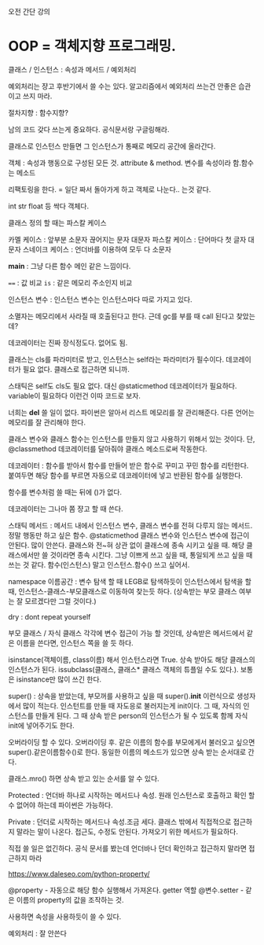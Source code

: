 
오전 간단 강의

# OOP = 객체지향 프로그래밍.

클래스 / 인스턴스 : 속성과 메서드 / 예외처리

예외처리는 쟝고 후반기에서 쓸 수는 있다. 알고리즘에서 예외처리 쓰는건 안좋은 습관이고 쓰지 마라.

절차지향 : 함수지향?

남의 코드 갖다 쓰는게 중요하다. 공식문서랑 구글링해라.

클래스로 인스턴스 만들면 그 인스턴스가 통째로 메모리 공간에 올라간다. 

객체 : 속성과 행동으로 구성된 모든 것. attribute & method. 변수를 속성이라 함.함수는 메소드

 리팩토링을 한다. = 일단 짜서 돌아가게 하고 객체로 나눈다.. 는것 같다.

int str float 등 싹다 객체다.

클래스 정의 할 때는 파스칼 케이스

카멜 케이스 : 앞부분 소문자 끊어지는 문자 대문자
파스칼 케이스 : 단어마다 첫 글자 대문자
스네이크 케이스 : 언더바를 이용하여 모두 다 소문자

__main__ : 그냥 다른 함수 메인 같은 느낌이다.

 `==` : 값 비교
 `is` : 같은 메모리 주소인지 비교

인스턴스 변수 : 인스턴스 변수는 인스턴스마다 따로 가지고 있다.

소멸자는 메모리에서 사라질 때 호출된다고 한다. 근데 gc를 부를 때 call 된다고 찾았는데?

데코레이터는 진짜 장식정도다. 없어도 됨.

클래스는 cls를 파라미터로 받고, 인스턴스는 self라는 파라미터가 필수이다.
데코레이터가 필요 없다. 클래스로 접근하면 되니까.

스태틱은 self도 cls도 필요 없다. 대신 @staticmethod 데코레이터가 필요하다. variable이 필요하다 이런건 이따 코드로 보자.

너희는 __del__ 쓸 일이 없다. 파이썬은 알아서 리스트 메모리를 잘 관리해준다. 다른 언어는 메모리를 잘 관리해야 한다.

 클래스 변수와 클래스 함수는 인스턴스를 만들지 않고 사용하기 위해서 있는 것이다. 단, @classmethod 데코레이터를 달아줘야 클래스 메소드로써 작동한다.

 데코레이터 : 함수를 받아서 함수를 만들어 받은 함수로 꾸미고 꾸민 함수를 리턴한다. 붙여두면 해당 함수를 부르면 자동으로 데코레이터에 넣고 반환된 함수를 실행한다.

 함수를 변수처럼 쓸 때는 뒤에 ()가 없다.

데코레이터는 그나마 쫌 쟝고 할 때 쓴다.

스태틱 메서드 : 메서드 내에서 인스턴스 변수, 클래스 변수를 전혀 다루지 않는 메서드. 정말 행동만 하고 싶은 함수. @staticmethod 클래스 변수와 인스턴스 변수에 접근이 안된다. 많이 안쓴다.
 클래스와 전~혀 상관 없이 클래스에 종속 시키고 싶을 때. 해당 클래스에서만 쓸 것이라면 종속 시킨다.
 그냥 이쁘게 쓰고 싶을 때, 통일되게 쓰고 싶을 때 쓰는 것 같다. 함수(인스턴스) 말고 인스턴스.함수() 쓰고 싶어서.

namespace 이름공간 : 변수 탐색 할 때 LEGB로 탐색하듯이 인스턴스에서 탐색을 할 때, 인스턴스-클래스-부모클래스로 이동하여 찾는듯 하다. (상속받는 부모 클래스 여부는 잘 모르겠다만 그럴 것이다.)

dry : dont repeat yourself

부모 클래스 / 자식 클래스 각각에 변수 접근이 가능 할 것인데, 상속받은 메서드에서 같은 이름을 쓴다면, 인스턴스 쪽을 쓸 듯 하다.

isinstance(객체이름, class이름) 해서 인스턴스라면 True. 상속 받아도 해당 클래스의 인스턴스가 된다. issubclass(클래스, 클래스* 클래스 객체의 튜플일 수도 있다.). 보통은 isinstance만 많이 쓰긴 한다.

super() : 상속을 받았는데, 부모꺼를 사용하고 싶을 때 super().__init__ 이런식으로 생성자에서 많이 적는다. 인스턴트를 만들 때 자도응로 불러지는게 init이다. 그 때, 자식의 인스턴스를 만들게 된다. 그 때 상속 받은 person의 인스턴스가 될 수 있도록 함께 자식 init에 넣어주기도 한다.

 오버라이딩 할 수 있다. 오버라이딩 후. 같은 이름의 함수를 부모에게서 불러오고 싶으면 super().같은이름함수()로 한다. 동일한 이름의 메소드가 있으면 상속 받는 순서대로 간다.

클래스.mro() 하면 상속 받고 있는 순서를 알 수 있다.

Protected : 언더바 하나로 시작하는 메서드나 속성. 원래 인스턴스로 호출하고 확인 할 수 없어야 하는데 파이썬은 가능하다.

Private : 던더로 시작하는 메서드나 속성.조금 세다. 클래스 밖에서 직접적으로 접근하지 말라는 말이 나온다. 접근도, 수정도 안된다. 가져오기 위한 메서드가 필요하다.

직접 쓸 일은 없긴하다. 공식 문서를 봤는데 언더바나 던더 확인하고 접근하지 말라면 접근하지 마라

https://www.daleseo.com/python-property/

@property - 자동으로 해당 함수 실행해서 가져온다. getter 역할
@변수.setter - 같은 이름의 property의 값을 조작하는 것.

사용하면 속성을 사용하듯이 쓸 수 있다.

예외처리 : 잘 안쓴다




